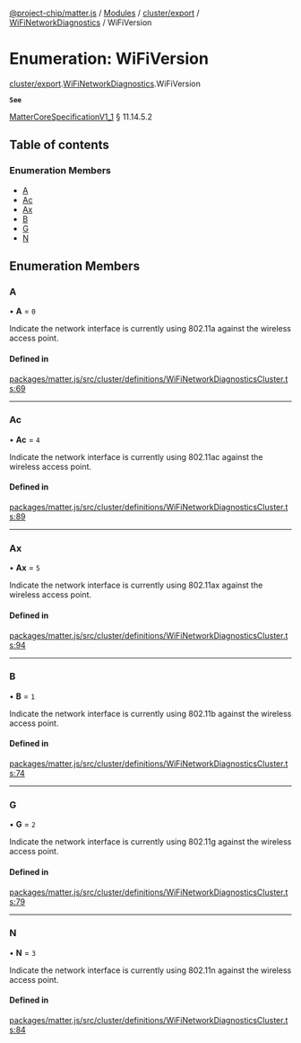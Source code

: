 [@project-chip/matter.js](../README.md) / [Modules](../modules.md) / [cluster/export](../modules/cluster_export.md) / [WiFiNetworkDiagnostics](../modules/cluster_export.WiFiNetworkDiagnostics.md) / WiFiVersion

# Enumeration: WiFiVersion

[cluster/export](../modules/cluster_export.md).[WiFiNetworkDiagnostics](../modules/cluster_export.WiFiNetworkDiagnostics.md).WiFiVersion

**`See`**

[MatterCoreSpecificationV1_1](../interfaces/spec_export.MatterCoreSpecificationV1_1.md) § 11.14.5.2

## Table of contents

### Enumeration Members

- [A](cluster_export.WiFiNetworkDiagnostics.WiFiVersion.md#a)
- [Ac](cluster_export.WiFiNetworkDiagnostics.WiFiVersion.md#ac)
- [Ax](cluster_export.WiFiNetworkDiagnostics.WiFiVersion.md#ax)
- [B](cluster_export.WiFiNetworkDiagnostics.WiFiVersion.md#b)
- [G](cluster_export.WiFiNetworkDiagnostics.WiFiVersion.md#g)
- [N](cluster_export.WiFiNetworkDiagnostics.WiFiVersion.md#n)

## Enumeration Members

### A

• **A** = ``0``

Indicate the network interface is currently using 802.11a against the wireless access point.

#### Defined in

[packages/matter.js/src/cluster/definitions/WiFiNetworkDiagnosticsCluster.ts:69](https://github.com/project-chip/matter.js/blob/c15b1068/packages/matter.js/src/cluster/definitions/WiFiNetworkDiagnosticsCluster.ts#L69)

___

### Ac

• **Ac** = ``4``

Indicate the network interface is currently using 802.11ac against the wireless access point.

#### Defined in

[packages/matter.js/src/cluster/definitions/WiFiNetworkDiagnosticsCluster.ts:89](https://github.com/project-chip/matter.js/blob/c15b1068/packages/matter.js/src/cluster/definitions/WiFiNetworkDiagnosticsCluster.ts#L89)

___

### Ax

• **Ax** = ``5``

Indicate the network interface is currently using 802.11ax against the wireless access point.

#### Defined in

[packages/matter.js/src/cluster/definitions/WiFiNetworkDiagnosticsCluster.ts:94](https://github.com/project-chip/matter.js/blob/c15b1068/packages/matter.js/src/cluster/definitions/WiFiNetworkDiagnosticsCluster.ts#L94)

___

### B

• **B** = ``1``

Indicate the network interface is currently using 802.11b against the wireless access point.

#### Defined in

[packages/matter.js/src/cluster/definitions/WiFiNetworkDiagnosticsCluster.ts:74](https://github.com/project-chip/matter.js/blob/c15b1068/packages/matter.js/src/cluster/definitions/WiFiNetworkDiagnosticsCluster.ts#L74)

___

### G

• **G** = ``2``

Indicate the network interface is currently using 802.11g against the wireless access point.

#### Defined in

[packages/matter.js/src/cluster/definitions/WiFiNetworkDiagnosticsCluster.ts:79](https://github.com/project-chip/matter.js/blob/c15b1068/packages/matter.js/src/cluster/definitions/WiFiNetworkDiagnosticsCluster.ts#L79)

___

### N

• **N** = ``3``

Indicate the network interface is currently using 802.11n against the wireless access point.

#### Defined in

[packages/matter.js/src/cluster/definitions/WiFiNetworkDiagnosticsCluster.ts:84](https://github.com/project-chip/matter.js/blob/c15b1068/packages/matter.js/src/cluster/definitions/WiFiNetworkDiagnosticsCluster.ts#L84)
